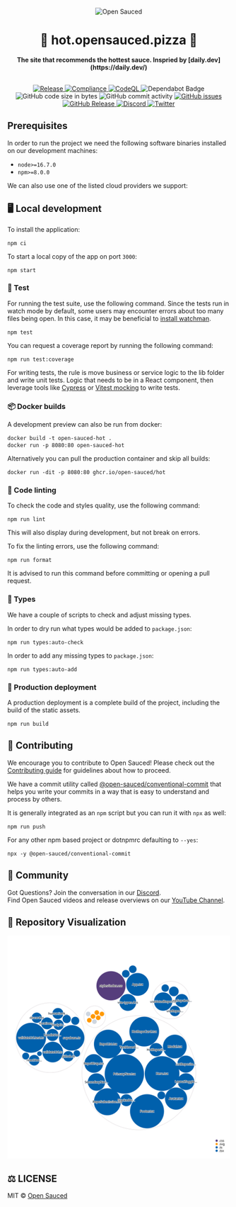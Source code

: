 <div align="center">
  <br>
  <img alt="Open Sauced" src="https://i.ibb.co/7jPXt0Z/logo1-92f1a87f.png" width="300px">
  <h1>🍕 hot.opensauced.pizza 🍕</h1>
  <strong>The site that recommends the hottest sauce. Inspried by [daily.dev](https://daily.dev/)</strong>
</div>
<br>
<p align="center">
  <a href="https://github.com/open-sauced/hot/actions/workflows/release.yml">
    <img src="https://github.com/open-sauced/hot/actions/workflows/release.yml/badge.svg" alt="Release" style="max-width: 100%;">
  </a>
  <a href="https://github.com/open-sauced/hot/actions/workflows/compliance.yml">
    <img src="https://github.com/open-sauced/hot/actions/workflows/compliance.yml/badge.svg" alt="Compliance" style="max-width: 100%;">
  </a>
  <a href="https://github.com/open-sauced/hot/actions/workflows/codeql-analysis.yml">
    <img src="https://github.com/open-sauced/hot/actions/workflows/codeql-analysis.yml/badge.svg" alt="CodeQL" style="max-width: 100%;">
  </a>
  <img src="https://img.shields.io/badge/Dependabot-active-brightgreen.svg" alt="Dependabot Badge">
  <img src="https://img.shields.io/github/languages/code-size/open-sauced/hot" alt="GitHub code size in bytes">
  <img src="https://img.shields.io/github/commit-activity/w/open-sauced/hot" alt="GitHub commit activity">
  <a href="https://github.com/open-sauced/hot/issues">
    <img src="https://img.shields.io/github/issues/open-sauced/hot" alt="GitHub issues">
  </a>
  <a href="https://github.com/open-sauced/hot/releases">
    <img src="https://img.shields.io/github/v/release/open-sauced/hot.svg?style=flat" alt="GitHub Release">
  </a>
  <a href="https://discord.gg/U2peSNf23P">
    <img src="https://img.shields.io/discord/714698561081704529.svg?label=&logo=discord&logoColor=ffffff&color=7389D8&labelColor=6A7EC2" alt="Discord">
  </a>
  <a href="https://twitter.com/saucedopen">
    <img src="https://img.shields.io/twitter/follow/saucedopen?label=Follow&style=social" alt="Twitter">
  </a>
</p>

## Prerequisites

In order to run the project we need the following software binaries installed on our development machines:
- `node>=16.7.0`
- `npm>=8.0.0` 

We can also use one of the listed cloud providers we support:


## 🖥️ Local development

To install the application:

```shell
npm ci
```

To start a local copy of the app on port `3000`:

```shell
npm start
```
### 🧪 Test

For running the test suite, use the following command. Since the tests run in watch mode by default, some users may encounter errors about too many files being open. In this case, it may be beneficial to [install watchman](https://facebook.github.io/watchman/docs/install.html).

```shell
npm test
```

You can request a coverage report by running the following command:

```shell
npm run test:coverage
```

For writing tests, the rule is move business or service logic to the lib folder and write unit tests. Logic that needs to be in a React component, then leverage tools like [Cypress](https://www.cypress.io/) or [Vitest mocking](https://vitest.dev/guide/mocking.html) to write tests.

### 📦 Docker builds

A development preview can also be run from docker:

```shell
docker build -t open-sauced-hot .
docker run -p 8080:80 open-sauced-hot
```

Alternatively you can pull the production container and skip all builds:

```shell
docker run -dit -p 8080:80 ghcr.io/open-sauced/hot
```

### 🎨 Code linting

To check the code and styles quality, use the following command:

```shell
npm run lint
```

This will also display during development, but not break on errors.

To fix the linting errors, use the following command:

```shell
npm run format
```

It is advised to run this command before committing or opening a pull request.

### 📕 Types

We have a couple of scripts to check and adjust missing types.

In order to dry run what types would be added to `package.json`:

```shell
npm run types:auto-check 
```

In order to add any missing types to `package.json`:

```shell
npm run types:auto-add
```

### 🚀 Production deployment

A production deployment is a complete build of the project, including the build of the static assets.

```shell
npm run build
```

## 🤝 Contributing

We encourage you to contribute to Open Sauced! Please check out the [Contributing guide](https://docs.opensauced.pizza/contributing/introduction-to-contributing/) for guidelines about how to proceed.

We have a commit utility called [@open-sauced/conventional-commit](https://github.com/open-sauced/conventional-commit) that helps you write your commits in a way that is easy to understand and process by others.

It is generally integrated as an `npm` script but you can run it with `npx` as well:

```shell
npm run push
```

For any other npm based project or dotnpmrc defaulting to `--yes`:

```shell
npx -y @open-sauced/conventional-commit
```

## 🍕 Community

Got Questions? Join the conversation in our [Discord](https://discord.gg/U2peSNf23P).  
Find Open Sauced videos and release overviews on our [YouTube Channel](https://www.youtube.com/channel/UCklWxKrTti61ZCROE1e5-MQ).

## 🎦 Repository Visualization

[![Visualization of this repository](./public/diagram.svg)
](./src)

## ⚖️ LICENSE

MIT © [Open Sauced](LICENSE)
